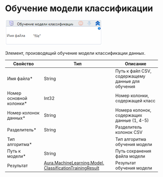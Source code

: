 # Обучение модели классификации

![](<../../../.gitbook/assets/image (753).png>)

Элемент, производящий обучение модели классификации данных.

| Свойство                 | Тип                                                                                                   | Описание                                         |
| ------------------------ | ----------------------------------------------------------------------------------------------------- | ------------------------------------------------ |
| Имя файла\*              | String                                                                                                | Путь к файл CSV, содержащему данные для обучения |
| Номер основной колонки\* | Int32                                                                                                 | Номер колонки, содержащей класс                  |
| Номер колонок данных\*   | String                                                                                                | Номера колонок, содержащих данные (1, 4-5)       |
| Разделитель\*            | String                                                                                                | Разделитель колонок CSV                          |
| Тип алгоритма\*          |                                                                                                       | Тип алгоритма обучения модели                    |
| Путь к модели\*          | String                                                                                                | Путь сохранения файла модели                     |
| Результат                | [Aura.MachineLearning.Model. ClassificationTrainingResult](datatypes/classificationtrainingresult.md) | Результат обучения модели                        |



